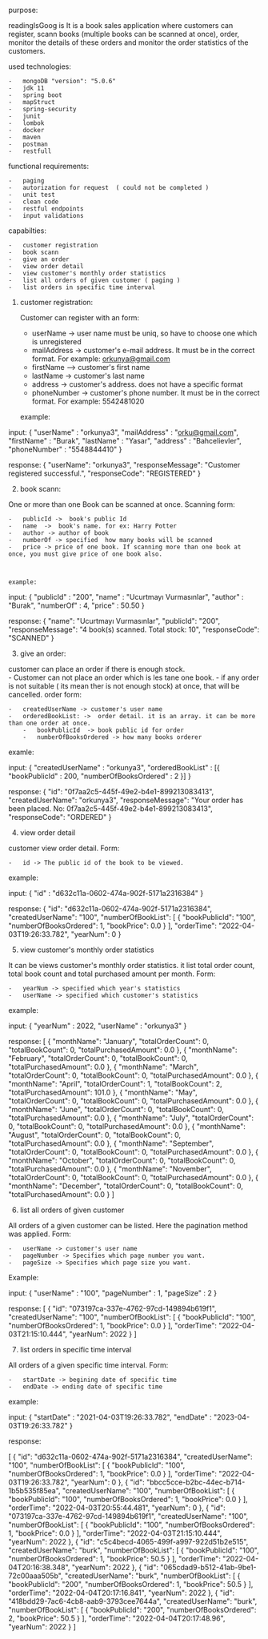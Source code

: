 purpose:

readingIsGoog is It is a book sales application where customers can register, scann books (multiple books can be scanned at once), 
order, monitor the details of these orders and monitor the order statistics of the customers.

used technologies:

	-	mongoDB "version": "5.0.6"
	-	jdk 11
	-	spring boot
	-	mapStruct
	-	spring-security
	-	junit
	-	lombok
	-	docker 
	-	maven
	-	postman
	-	restfull


functional requirements:

	-	paging
	-	autorization for request  ( could not be completed ) 
	-	unit test 
	-	clean code
	-	restful endpoints
	-	input validations

capabilties:

	-	customer registration
	-	book scann
	-	give an order
    -	view order detail
    -	view customer's monthly order statistics
	-	list all orders of given customer ( paging )
	-	list orders in specific time interval



1) customer registration:

	Customer can register with an form:
	-	userName  ->   user name must be uniq, so have to choose one which is unregistered 
	-	mailAddress -> customer's e-mail address. It must be in the correct format. For example: orkunya@gmail.com
	-	firstName --> customer's first name
	-	lastName -> customer's last name
	-	address -> customer's address. does not have a specific format
	-	phoneNumber -> customer's phone number. It must be in the correct format. For example: 5542481020


	example:

input:
{
    "userName" : "orkunya3",
    "mailAddress" : "orku@gmail.com",
    "firstName" : "Burak", 
	"lastName" : "Yasar",
	"address" : "Bahcelievler",
	"phoneNumber" : "5548844410"
}

response:
{
    "userName": "orkunya3",
    "responseMessage": "Customer registered successful.",
    "responseCode": "REGISTERED"
}


2) book scann:

One or more than one Book can be scanned at once. Scanning form:

	-	publicId ->  book's public Id
	-	name  ->  book's name. for ex: Harry Potter
	-	author -> author of book
	-	numberOf -> specified  how many books will be scanned
	-	price -> price of one book. If scanning more than one book at once, you must give price of one book also.
	
 

	example:

input:
{
    "publicId" : "200",
    "name" : "Ucurtmayı Vurmasınlar",
    "author" : "Burak",
    "numberOf" : 4,
    "price" : 50.50
}

response:
{
    "name": "Ucurtmayı Vurmasınlar",
    "publicId": "200",
    "responseMessage": "4 book(s) scanned. Total stock: 10",
    "responseCode": "SCANNED"
}

3) give an order:

customer can place an order if there is enough stock.  
	-	Customer can not place an order which is les tane one book.
	-	if any order is not suitable ( its mean ther is not enough stock) at once, that will be cancelled.
order form:

	-	createdUserName -> customer's user name
	-	orderedBookList: ->  order detail. it is an array. it can be more than one order at once.
		-	bookPublicId  -> book public id for order
		-	numberOfBooksOrdered -> how many books orderer

examle:

input:
{
    "createdUserName" : "orkunya3",
    "orderedBookList" : [{
        "bookPublicId" : 200,
        "numberOfBooksOrdered" : 2
    }]
}

response:
{
    "id": "0f7aa2c5-445f-49e2-b4e1-899213083413",
    "createdUserName": "orkunya3",
    "responseMessage": "Your order has been placed. No: 0f7aa2c5-445f-49e2-b4e1-899213083413",
    "responseCode": "ORDERED"
}

4)  view order detail

customer view order detail. Form:

	-	id -> The public id of the book to be viewed.

example:

input:
{
    "id" : "d632c11a-0602-474a-902f-5171a2316384"
}

response:
{
    "id": "d632c11a-0602-474a-902f-5171a2316384",
    "createdUserName": "100",
    "numberOfBookList": [
        {
            "bookPublicId": "100",
            "numberOfBooksOrdered": 1,
            "bookPrice": 0.0
        }
    ],
    "orderTime": "2022-04-03T19:26:33.782",
    "yearNum": 0
}

5) view customer's monthly order statistics


It can be views customer's monthly order statistics. it list total order count, total book count and total purchased amount per month.
Form:

	-	yearNum -> specified which year's statistics
	-	userName -> specified which customer's statistics

example:


input:
{
    "yearNum" : 2022,
    "userName" : "orkunya3"
}

response:
[
    {
        "monthName": "January",
        "totalOrderCount": 0,
        "totalBookCount": 0,
        "totalPurchasedAmount": 0.0
    },
    {
        "monthName": "February",
        "totalOrderCount": 0,
        "totalBookCount": 0,
        "totalPurchasedAmount": 0.0
    },
    {
        "monthName": "March",
        "totalOrderCount": 0,
        "totalBookCount": 0,
        "totalPurchasedAmount": 0.0
    },
    {
        "monthName": "April",
        "totalOrderCount": 1,
        "totalBookCount": 2,
        "totalPurchasedAmount": 101.0
    },
    {
        "monthName": "May",
        "totalOrderCount": 0,
        "totalBookCount": 0,
        "totalPurchasedAmount": 0.0
    },
    {
        "monthName": "June",
        "totalOrderCount": 0,
        "totalBookCount": 0,
        "totalPurchasedAmount": 0.0
    },
    {
        "monthName": "July",
        "totalOrderCount": 0,
        "totalBookCount": 0,
        "totalPurchasedAmount": 0.0
    },
    {
        "monthName": "August",
        "totalOrderCount": 0,
        "totalBookCount": 0,
        "totalPurchasedAmount": 0.0
    },
    {
        "monthName": "September",
        "totalOrderCount": 0,
        "totalBookCount": 0,
        "totalPurchasedAmount": 0.0
    },
    {
        "monthName": "October",
        "totalOrderCount": 0,
        "totalBookCount": 0,
        "totalPurchasedAmount": 0.0
    },
    {
        "monthName": "November",
        "totalOrderCount": 0,
        "totalBookCount": 0,
        "totalPurchasedAmount": 0.0
    },
    {
        "monthName": "December",
        "totalOrderCount": 0,
        "totalBookCount": 0,
        "totalPurchasedAmount": 0.0
    }
]


6) list all orders of given customer

All orders of a given customer can be listed. Here the pagination method was applied. 
Form:


	-	userName -> customer's user name
	-	pageNumber -> Specifies which page number you want.
	-	pageSize -> Specifies which page size you want.

Example:

input:
{
    "userName" : "100",
    "pageNumber" : 1,
    "pageSize" :  2
}

response:
[
    {
        "id": "073197ca-337e-4762-97cd-149894b619f1",
        "createdUserName": "100",
        "numberOfBookList": [
            {
                "bookPublicId": "100",
                "numberOfBooksOrdered": 1,
                "bookPrice": 0.0
            }
        ],
        "orderTime": "2022-04-03T21:15:10.444",
        "yearNum": 2022
    }
]


7) list orders in specific time interval

All orders of a given specific time interval.
Form:

	-	startDate -> begining date of specific time
	-	endDate -> ending date of specific time

example:

input:
{
    "startDate" : "2021-04-03T19:26:33.782",
    "endDate" : "2023-04-03T19:26:33.782"
}

response:

[
    {
        "id": "d632c11a-0602-474a-902f-5171a2316384",
        "createdUserName": "100",
        "numberOfBookList": [
            {
                "bookPublicId": "100",
                "numberOfBooksOrdered": 1,
                "bookPrice": 0.0
            }
        ],
        "orderTime": "2022-04-03T19:26:33.782",
        "yearNum": 0
    },
    {
        "id": "bbcc5cce-b2bc-44ec-b714-1b5b535f85ea",
        "createdUserName": "100",
        "numberOfBookList": [
            {
                "bookPublicId": "100",
                "numberOfBooksOrdered": 1,
                "bookPrice": 0.0
            }
        ],
        "orderTime": "2022-04-03T20:55:44.481",
        "yearNum": 0
    },
    {
        "id": "073197ca-337e-4762-97cd-149894b619f1",
        "createdUserName": "100",
        "numberOfBookList": [
            {
                "bookPublicId": "100",
                "numberOfBooksOrdered": 1,
                "bookPrice": 0.0
            }
        ],
        "orderTime": "2022-04-03T21:15:10.444",
        "yearNum": 2022
    },
    {
        "id": "c5c4becd-4065-499f-a997-922d51b2e515",
        "createdUserName": "burk",
        "numberOfBookList": [
            {
                "bookPublicId": "100",
                "numberOfBooksOrdered": 1,
                "bookPrice": 50.5
            }
        ],
        "orderTime": "2022-04-04T20:16:38.348",
        "yearNum": 2022
    },
    {
        "id": "065cdad9-b512-41ab-9be1-72c00aaa505b",
        "createdUserName": "burk",
        "numberOfBookList": [
            {
                "bookPublicId": "200",
                "numberOfBooksOrdered": 1,
                "bookPrice": 50.5
            }
        ],
        "orderTime": "2022-04-04T20:17:16.841",
        "yearNum": 2022
    },
    {
        "id": "418bdd29-7ac6-4cb8-aab9-3793cee7644a",
        "createdUserName": "burk",
        "numberOfBookList": [
            {
                "bookPublicId": "200",
                "numberOfBooksOrdered": 2,
                "bookPrice": 50.5
            }
        ],
        "orderTime": "2022-04-04T20:17:48.96",
        "yearNum": 2022
    }
]